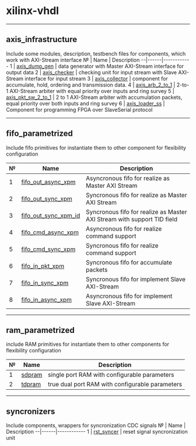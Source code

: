 # xilinx-vhdl

-------------

## axis_infrastructure

Include some modules, description, testbench files for components, which work with AXI-Stream interface
№ | Name | Description 
--|------|------------
1 | [axis_dump_gen](https://github.com/MasterPlayer/xilinx-vhdl/tree/master/axis_infrastructure/axis_dump_gen) | data generator with Master AXI-Stream interface for output data 
2 | [axis_checker](https://github.com/MasterPlayer/xilinx-vhdl/tree/master/axis_infrastructure/axis_checker) | checking unit for input stream with Slave AXI-Stream interface for input stream
3 | [axis_collector](https://github.com/MasterPlayer/xilinx-vhdl/tree/master/axis_infrastructure/axis_collector) | component for accumulate, hold, ordering and transmission data. 
4 | [axis_arb_2_to_1](https://github.com/MasterPlayer/xilinx-vhdl/tree/master/axis_infrastructure/axis_arb_2_to_1) | 2-to-1 AXI-Stream arbiter with equal priority over inputs and ring survey
5 | [axis_pkt_sw_2_to_1](https://github.com/MasterPlayer/xilinx-vhdl/tree/master/axis_infrastructure/axis_pkt_sw_2_to_1) | 2 to 1 AXI-Stream arbiter with accumulation packets, equal priority over both inputs and ring survey 
6 | [axis_loader_ss](https://github.com/MasterPlayer/xilinx-vhdl/tree/master/axis_infrastructure/axis_loader_ss) | Component for programming FPGA over SlaveSerial protocol

-------------

## fifo_parametrized 

Include fifo primitives for instantiate them to other component for flexibility configuration

№ | Name | Description 
--|------|------------
1 | [fifo_out_async_xpm](https://github.com/MasterPlayer/xilinx-vhdl/blob/master/fifo_parametrized/fifo_out_async_xpm/fifo_out_async_xpm.vhd) | Asyncronous fifo for realize as Master AXI Stream
2 | [fifo_out_sync_xpm](https://github.com/MasterPlayer/xilinx-vhdl/blob/master/fifo_parametrized/fifo_out_sync_xpm/fifo_out_sync_xpm.vhd) | Syncronous fifo for realize as Master AXI Stream
3 | [fifo_out_sync_xpm_id](https://github.com/MasterPlayer/xilinx-vhdl/blob/master/fifo_parametrized/fifo_out_sync_xpm_id/fifo_out_sync_xpm_id.vhd) | Syncronous fifo for realize as Master AXI Stream with support TID field
4 | [fifo_cmd_async_xpm](https://github.com/MasterPlayer/xilinx-vhdl/blob/master/fifo_parametrized/fifo_cmd_async_xpm/fifo_cmd_async_xpm.vhd) | Asyncronous fifo for realize command support
5 | [fifo_cmd_sync_xpm](https://github.com/MasterPlayer/xilinx-vhdl/blob/master/fifo_parametrized/fifo_cmd_sync_xpm/fifo_cmd_sync_xpm.vhd) | Syncronous fifo for realize command support 
6 | [fifo_in_pkt_xpm](https://github.com/MasterPlayer/xilinx-vhdl/blob/master/fifo_parametrized/fifo_in_pkt_sw/fifo_in_pkt_sw.vhd) | Syncronous fifo for accumulate packets 
7 | [fifo_in_sync_xpm](https://github.com/MasterPlayer/xilinx-vhdl/blob/master/fifo_parametrized/fifo_in_sync_xpm/fifo_in_sync_xpm.vhd) | Syncronous fifo for implement Slave AXI-Stream
8 | [fifo_in_async_xpm](https://github.com/MasterPlayer/xilinx-vhdl/blob/master/fifo_parametrized/fifo_in_async_xpm/fifo_ain_sync_xpm.vhd) | Asyncronous fifo for implement Slave AXI-Stream


-------------

## ram_parametrized

include RAM primitives for instantiate them to other components for flexibility configuration

№ | Name | Description 
--|------|------------
1 | [sdpram](https://github.com/MasterPlayer/xilinx-vhdl/tree/master/ram_parametrized/sdpram_xpm) | single port RAM with configurable parameters
2 | [tdpram](https://github.com/MasterPlayer/xilinx-vhdl/blob/master/ram_parametrized/tdpram_xpm/tdpram_xpm.vhd) | true dual port RAM with configurable parameters

------------------

## syncronizers

Include components, wrappers for syncronization CDC signals
№ | Name | Description 
--|------|------------
1 | [rst_syncer](https://github.com/MasterPlayer/xilinx-vhdl/blob/master/syncronizers/rst_syncer.vhd)  | reset signal syncronization unit
